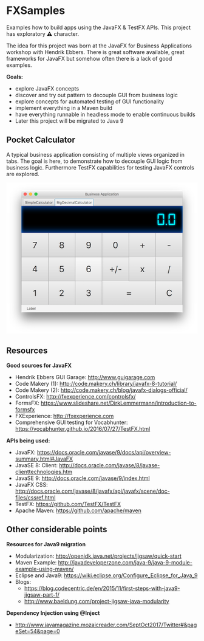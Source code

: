 # FXSamples
Examples how to build apps using the JavaFX & TestFX APIs.
This project has exploratory :warning: character.

The idea for this project was born at the JavaFX for Business Applications workshop with Hendrik Ebbers. There is great software available, great frameworks for JavaFX but somehow often there is a lack of good examples.

**Goals:**
 * explore JavaFX concepts
 * discover and try out pattern to decouple GUI from business logic
 * explore concepts for automated testing of GUI functionality
 * implement everything in a Maven build
 * have everything runnable in headless mode to enable continuous builds
 * Later this project will be migrated to Java 9 
 
## Pocket Calculator
A typical business application consisting of multiple views organized in tabs.
The goal is here, to demonstrate how to decouple GUI logic from business logic. 
Furthermore TestFX capabilities for testing JavaFX controls are explored.

![Screenshot](pages/PocketCalculator.png)
 
 
## Resources 
 
**Good sources for JavaFX**
 * Hendrik Ebbers GUI Garage: http://www.guigarage.com
 * Code Makery (1): http://code.makery.ch/library/javafx-8-tutorial/
 * Code Makery (2): http://code.makery.ch/blog/javafx-dialogs-official/
 * ControlsFX: http://fxexperience.com/controlsfx/
 * FormsFX: https://www.slideshare.net/DirkLemmermann/introduction-to-formsfx
 * FXExperience: http://fxexperience.com
 * Comprehensive GUI testing for Vocabhunter: https://vocabhunter.github.io/2016/07/27/TestFX.html

**APIs being used:**
 * JavaFX: https://docs.oracle.com/javase/9/docs/api/overview-summary.html#JavaFX
 * JavaSE 8: Client: http://docs.oracle.com/javase/8/javase-clienttechnologies.htm
 * JavaSE 9: http://docs.oracle.com/javase/9/index.html
 * JavaFX CSS: http://docs.oracle.com/javase/8/javafx/api/javafx/scene/doc-files/cssref.html
 * TestFX: https://github.com/TestFX/TestFX
 * Apache Maven: https://github.com/apache/maven

## Other considerable points ##

 **Resources for Java9 migration**
  * Modularization: http://openjdk.java.net/projects/jigsaw/quick-start
  * Maven Example: http://javadeveloperzone.com/java-9/java-9-module-example-using-maven/
  * Eclipse and Java9: https://wiki.eclipse.org/Configure_Eclipse_for_Java_9
  * Blogs:
    * https://blog.codecentric.de/en/2015/11/first-steps-with-java9-jigsaw-part-1/
    * http://www.baeldung.com/project-jigsaw-java-modularity
  
 **Dependency Injection using @Inject**
  * http://www.javamagazine.mozaicreader.com/SeptOct2017/Twitter#&pageSet=54&page=0